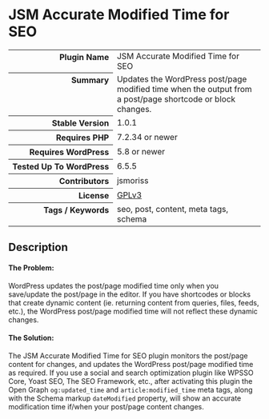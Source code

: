 <h1>JSM Accurate Modified Time for SEO</h1>

<table>
<tr><th align="right" valign="top" nowrap>Plugin Name</th><td>JSM Accurate Modified Time for SEO</td></tr>
<tr><th align="right" valign="top" nowrap>Summary</th><td>Updates the WordPress post/page modified time when the output from a post/page shortcode or block changes.</td></tr>
<tr><th align="right" valign="top" nowrap>Stable Version</th><td>1.0.1</td></tr>
<tr><th align="right" valign="top" nowrap>Requires PHP</th><td>7.2.34 or newer</td></tr>
<tr><th align="right" valign="top" nowrap>Requires WordPress</th><td>5.8 or newer</td></tr>
<tr><th align="right" valign="top" nowrap>Tested Up To WordPress</th><td>6.5.5</td></tr>
<tr><th align="right" valign="top" nowrap>Contributors</th><td>jsmoriss</td></tr>
<tr><th align="right" valign="top" nowrap>License</th><td><a href="https://www.gnu.org/licenses/gpl.txt">GPLv3</a></td></tr>
<tr><th align="right" valign="top" nowrap>Tags / Keywords</th><td>seo, post, content, meta tags, schema</td></tr>
</table>

<h2>Description</h2>

<h4>The Problem:</h4>

<p>WordPress updates the post/page modified time only when you save/update the post/page in the editor. If you have shortcodes or blocks that create dynamic content (ie. returning content from queries, files, feeds, etc.), the WordPress post/page modified time will not reflect these dynamic changes.</p>

<h4>The Solution:</h4>

<p>The JSM Accurate Modified Time for SEO plugin monitors the post/page content for changes, and updates the WordPress post/page modified time as required. If you use a social and search optimization plugin like WPSSO Core, Yoast SEO, The SEO Framework, etc., after activating this plugin the Open Graph <code>og:updated_time</code> and <code>article:modified_time</code> meta tags, along with the Schema markup <code>dateModified</code> property, will show an accurate modification time if/when your post/page content changes.</p>

